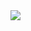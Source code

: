 <div>
        <img src="https://img.shields.io/badge/html5-E34F26?style=flat-square&logo=html5&logoColor=white"> 
</div>
